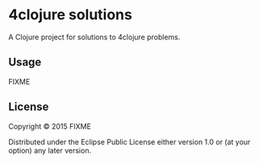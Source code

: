 # 4clojure solutions

A Clojure project for solutions to 4clojure problems.

## Usage

FIXME

## License

Copyright © 2015 FIXME

Distributed under the Eclipse Public License either version 1.0 or (at
your option) any later version.
